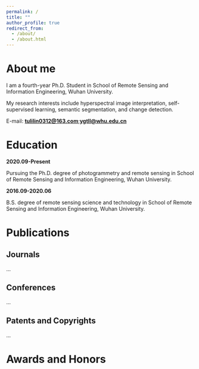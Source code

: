```yaml
---
permalink: /
title: ""
author_profile: true
redirect_from: 
  - /about/
  - /about.html
---
```


About me
======
I am a fourth-year Ph.D. Student in School of Remote Sensing and Information Engineering, Wuhan University.

My research interests include hyperspectral image interpretation, self-supervised learning, semantic segmentation, and change detection.

E-mail: **tulilin0312@163.com**;**ygtll@whu.edu.cn**

Education
======
**2020.09-Present**

Pursuing the Ph.D. degree of photogrammetry and remote sensing in School of Remote Sensing and Information Engineering, Wuhan University.

**2016.09-2020.06**

B.S. degree of remote sensing science and technology in School of Remote Sensing and Information Engineering, Wuhan University.

Publications
======

Journals
------
...

Conferences
------
...

Patents and Copyrights
------
...


Awards and Honors
======


